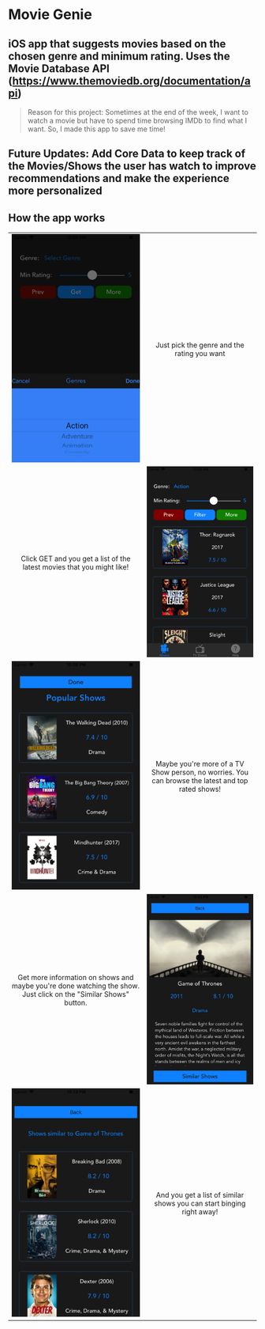 # Movie Genie
## iOS app that suggests movies based on the chosen genre and minimum rating. Uses the Movie Database API (https://www.themoviedb.org/documentation/api) 

> Reason for this project:
> Sometimes at the end of the week, I want to watch a movie but have to spend time browsing IMDb to find what I want. So, I made this app to save me time!

## Future Updates: Add Core Data to keep track of the Movies/Shows the user has watch to improve recommendations and make the experience more personalized

## How the app works
<table style="width:100%">
  <tr>
    <td>
      <img src="https://github.com/mvish97/MovieSuggestor/blob/master/Movie%20Genie%20Media/2_Genre_Selection.png" width="400">
    </td>
    <td align="center">
      Just pick the genre and the rating you want
    </td>
  </tr>
  <tr>
    <td align="center">
      Click GET and you get a list of the latest movies that you might like!
    </td>
    <td>
      <img src="https://github.com/mvish97/MovieSuggestor/blob/master/Movie%20Genie%20Media/3_Movie_List.png" width="400">
    </td>
  </tr>
  <tr>
    <td>
      <img src="https://github.com/mvish97/MovieSuggestor/blob/master/Movie%20Genie%20Media/4_Popular_Shows.png" width="400">
    </td>
    <td align="center">
      Maybe you're more of a TV Show person, no worries. You can browse the latest and top rated shows!
    </td>
  </tr>
  <tr>
    <td align="center">
      Get more information on shows and maybe you're done watching the show. Just click on the "Similar Shows" button.
    </td>
    <td>
      <img src="https://github.com/mvish97/MovieSuggestor/blob/master/Movie%20Genie%20Media/5_Show_Info.png" width="400">
    </td>
  </tr>
  <tr>
    <td>
      <img src="https://github.com/mvish97/MovieSuggestor/blob/master/Movie%20Genie%20Media/6_Similar_Shows.png" width="400">
    </td>
    <td align="center">
      And you get a list of similar shows you can start binging right away!
    </td>
  </tr>
